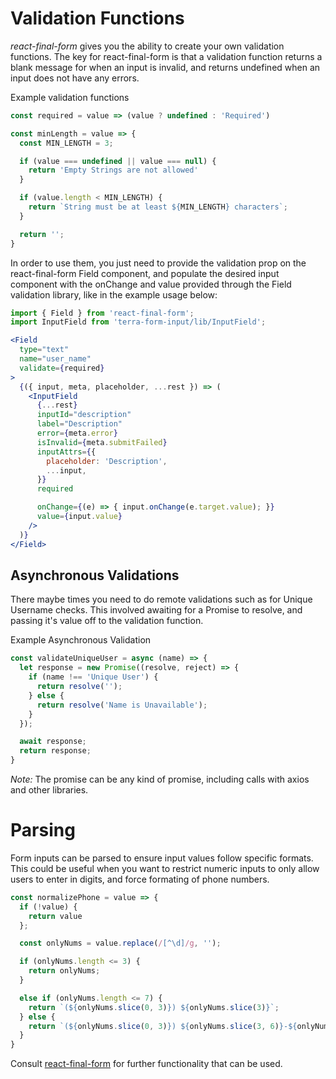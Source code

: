 # Validation Functions

*react-final-form* gives you the ability to create your own validation functions. The key for react-final-form is that a validation function returns a blank message for when an input is invalid, and returns undefined when an input does not have any errors.

Example validation functions

```js
const required = value => (value ? undefined : 'Required')

const minLength = value => {
  const MIN_LENGTH = 3;

  if (value === undefined || value === null) {
    return 'Empty Strings are not allowed'
  }

  if (value.length < MIN_LENGTH) {
    return `String must be at least ${MIN_LENGTH} characters`;
  }

  return '';
}
```

In order to use them, you just need to provide the validation prop on the react-final-form Field component, and populate the desired input component with the onChange and value provided through the Field validation library, like in the example usage below:

```jsx
import { Field } from 'react-final-form';
import InputField from 'terra-form-input/lib/InputField';

<Field
  type="text"
  name="user_name"
  validate={required}
>
  {({ input, meta, placeholder, ...rest }) => (
    <InputField
      {...rest}
      inputId="description"
      label="Description"
      error={meta.error}
      isInvalid={meta.submitFailed}
      inputAttrs={{
        placeholder: 'Description',
        ...input,
      }}
      required

      onChange={(e) => { input.onChange(e.target.value); }}
      value={input.value}
    />
  )}
</Field>
```

## Asynchronous Validations

There maybe times you need to do remote validations such as for Unique Username checks. This involved awaiting for a Promise to resolve, and passing it's value off to the validation function.

Example Asynchronous Validation

```jsx
const validateUniqueUser = async (name) => {
  let response = new Promise((resolve, reject) => {
    if (name !== 'Unique User') {
      return resolve('');
    } else {
      return resolve('Name is Unavailable');
    }
  });

  await response;
  return response;
}

```

*Note:* The promise can be any kind of promise, including calls with axios and other libraries.

# Parsing

Form inputs can be parsed to ensure input values follow specific formats. This could be useful when you want to restrict numeric inputs to only allow users to enter in digits, and force formating of phone numbers.

```jsx
const normalizePhone = value => {
  if (!value) {
    return value
  };

  const onlyNums = value.replace(/[^\d]/g, '');

  if (onlyNums.length <= 3) {
    return onlyNums;
  }

  else if (onlyNums.length <= 7) {
    return `(${onlyNums.slice(0, 3)}) ${onlyNums.slice(3)}`;
  } else {
    return `(${onlyNums.slice(0, 3)}) ${onlyNums.slice(3, 6)}-${onlyNums.slice(6, 10)}`;
  }
}

```

Consult [react-final-form](https://github.com/final-form/react-final-form) for further functionality that can be used.

